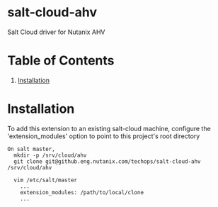 # salt-cloud-ahv
Salt Cloud driver for Nutanix AHV



# Table of Contents
1. [Installation](#install)



# <a name="install" />Installation
To add this extension to an existing salt-cloud machine, configure the
'extension\_modules' option to point to this project's root directory

```
On salt master,
  mkdir -p /srv/cloud/ahv
  git clone git@github.eng.nutanix.com/techops/salt-cloud-ahv /srv/cloud/ahv

  vim /etc/salt/master
    ...
    extension_modules: /path/to/local/clone
    ...
